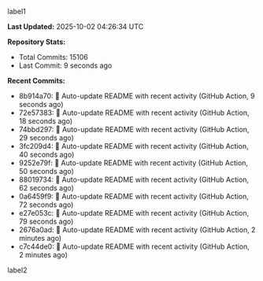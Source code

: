 
label1 
<!-- ACTIVITY_START -->
**Last Updated:** 2025-10-02 04:26:34 UTC

**Repository Stats:**
- Total Commits: 15106
- Last Commit: 9 seconds ago

**Recent Commits:**
- 8b914a70: 🤖 Auto-update README with recent activity (GitHub Action, 9 seconds ago)
- 72e57383: 🤖 Auto-update README with recent activity (GitHub Action, 18 seconds ago)
- 74bbd297: 🤖 Auto-update README with recent activity (GitHub Action, 29 seconds ago)
- 3fc209d4: 🤖 Auto-update README with recent activity (GitHub Action, 40 seconds ago)
- 9252e79f: 🤖 Auto-update README with recent activity (GitHub Action, 50 seconds ago)
- 88019734: 🤖 Auto-update README with recent activity (GitHub Action, 62 seconds ago)
- 0a6459f9: 🤖 Auto-update README with recent activity (GitHub Action, 72 seconds ago)
- e27e053c: 🤖 Auto-update README with recent activity (GitHub Action, 79 seconds ago)
- 2676a0ad: 🤖 Auto-update README with recent activity (GitHub Action, 2 minutes ago)
- c7c44de0: 🤖 Auto-update README with recent activity (GitHub Action, 2 minutes ago)
<!-- ACTIVITY_END -->

label2
